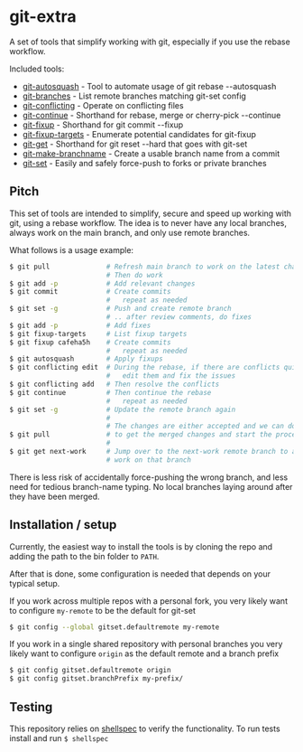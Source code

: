 # git-extra

A set of tools that simplify working with git, especially if you use the rebase
workflow.

Included tools:
* [git-autosquash] - Tool to automate usage of git rebase --autosquash
* [git-branches] - List remote branches matching git-set config
* [git-conflicting] - Operate on conflicting files
* [git-continue] - Shorthand for rebase, merge or cherry-pick --continue
* [git-fixup] - Shorthand for git commit --fixup
* [git-fixup-targets] - Enumerate potential candidates for git-fixup
* [git-get] - Shorthand for git reset --hard that goes with git-set
* [git-make-branchname] - Create a usable branch name from a commit
* [git-set] - Easily and safely force-push to forks or private branches

[git-autosquash]: docs/git-autosquash.md
[git-branches]: docs/git-branches.md
[git-conflicting]: docs/git-conflicting.md
[git-continue]: docs/git-continue.md
[git-fixup]: docs/git-fixup.md
[git-fixup-targets]: docs/git-fixup-targets.md
[git-get]: docs/git-get.md
[git-make-branchname]: docs/git-make-branchname.md
[git-set]: docs/git-set.md

## Pitch

This set of tools are intended to simplify, secure and speed up working with
git, using a rebase workflow. The idea is to never have any local branches,
always work on the main branch, and only use remote branches.

What follows is a usage example:
```sh
$ git pull              # Refresh main branch to work on the latest changes
                        # Then do work
$ git add -p            # Add relevant changes
$ git commit            # Create commits
                        #   repeat as needed
$ git set -g            # Push and create remote branch
                        # .. after review comments, do fixes
$ git add -p            # Add fixes
$ git fixup-targets     # List fixup targets
$ git fixup cafeha5h    # Create commits
                        #   repeat as needed
$ git autosquash        # Apply fixups
$ git conflicting edit  # During the rebase, if there are conflicts quickly
                        #   edit them and fix the issues
$ git conflicting add   # Then resolve the conflicts
$ git continue          # Then continue the rebase
                        #   repeat as needed
$ git set -g            # Update the remote branch again
                        #
                        # The changes are either accepted and we can do
$ git pull              # to get the merged changes and start the process over
                        #
$ git get next-work     # Jump over to the next-work remote branch to apply
                        # work on that branch
```

There is less risk of accidentally force-pushing the wrong branch, and less
need for tedious branch-name typing. No local branches laying around after
they have been merged.

## Installation / setup

Currently, the easiest way to install the tools is by cloning the repo
and adding the path to the bin folder to `PATH`.

After that is done, some configuration is needed that depends on your typical
setup.

If you work across multiple repos with a personal fork, you very likely want to
configure `my-remote` to be the default for git-set

```sh
$ git config --global gitset.defaultremote my-remote
```

If you work in a single shared repository with personal branches you very likely
want to configure `origin` as the default remote and a branch prefix

```sh
$ git config gitset.defaultremote origin
$ git config gitset.branchPrefix my-prefix/
```

## Testing

This repository relies on [shellspec] to verify the functionality. To run tests
install and run `$ shellspec`

[shellspec]: https://github.com/shellspec/shellspec
